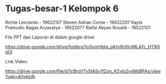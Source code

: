 # Tugas-besar-1 Kelompok 6
Richie Leonardo - 19622107
Steven Adrian Corne - 19622207
Kayla Pramudio Bagas Aryasatya - 16522077
Raifal Abyan Rosaldi - 16522107

File PPT dan Laporan di dalam google drive:

https://drive.google.com/drive/folders/1cGomHbtq_oA1y9UlVnMLAYr_HT9j5qOI


Link Video:

https://drive.google.com/file/d/1cBrpVTvStASy1fZon_KZvIo2vsMd8FAs/view?usp=drivesdk
